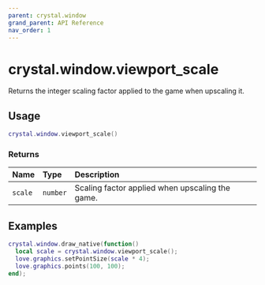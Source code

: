 ```yaml
---
parent: crystal.window
grand_parent: API Reference
nav_order: 1
---
```


# crystal.window.viewport_scale

Returns the integer scaling factor applied to the game when upscaling it.

## Usage

```lua
crystal.window.viewport_scale()
```

### Returns

| Name    | Type     | Description                                     |
| :------ | :------- | :---------------------------------------------- |
| `scale` | `number` | Scaling factor applied when upscaling the game. |

## Examples

```lua
crystal.window.draw_native(function()
  local scale = crystal.window.viewport_scale();
  love.graphics.setPointSize(scale * 4);
  love.graphics.points(100, 100);
end);
```
